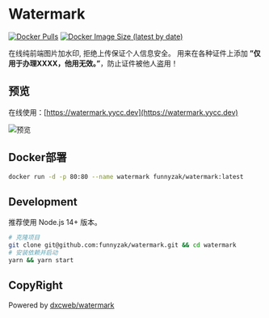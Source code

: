 # Watermark
  
  [![Docker Pulls](https://img.shields.io/docker/pulls/funnyzak/watermark)](https://hub.docker.com/r/funnyzak/watermark/tags)
  [![Docker Image Size (latest by date)](https://img.shields.io/docker/image-size/funnyzak/watermark)](https://hub.docker.com/r/funnyzak/watermark/tags)
  
在线纯前端图片加水印, 拒绝上传保证个人信息安全。
用来在各种证件上添加 **”仅用于办理XXXX，他用无效。”**，防止证件被他人盗用！

## 预览

在线使用：[https://watermark.yycc.dev](https://watermark.yycc.dev)

![预览](https://cdn.jsdelivr.net/gh/funnyzak/watermark/.github/assets/preview.png)

## Docker部署

```bash
docker run -d -p 80:80 --name watermark funnyzak/watermark:latest
```

## Development

推荐使用 Node.js 14+ 版本。

```bash
# 克隆项目
git clone git@github.com:funnyzak/watermark.git && cd watermark
# 安装依赖并启动
yarn && yarn start
```

## CopyRight

Powered by [dxcweb/watermark](https://github.com/dxcweb/watermark)
